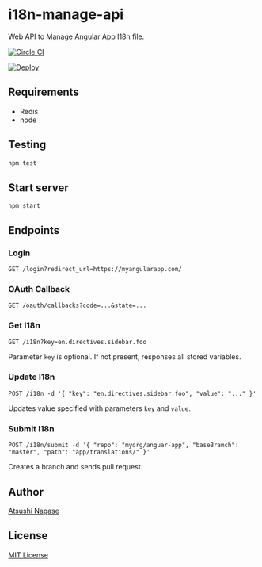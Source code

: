 # i18n-manage-api

Web API to Manage Angular App I18n file.

[![Circle CI](https://circleci.com/gh/kaizenplatform/i18n-manage-api.svg?style=svg&circle-token=dc5fbee552f315f3a96955536b472d6587d71508)](https://circleci.com/gh/kaizenplatform/i18n-manage-api)

[![Deploy](https://www.herokucdn.com/deploy/button.png)](https://heroku.com/deploy)

## Requirements

- Redis
- node

## Testing

```bash
npm test
```

## Start server

```
npm start
```

## Endpoints

### Login

```
GET /login?redirect_url=https://myangularapp.com/
```

### OAuth Callback

```
GET /oauth/callbacks?code=...&state=...
```

### Get I18n

```
GET /i18n?key=en.directives.sidebar.foo
```

Parameter `key` is optional. If not present, responses all stored variables.

### Update I18n

```
POST /i18n -d '{ "key": "en.directives.sidebar.foo", "value": "..." }'
```

Updates value specified with parameters `key` and `value`.

### Submit I18n

```
POST /i18n/submit -d '{ "repo": "myorg/anguar-app", "baseBramch": "master", "path": "app/translations/" }'
```

Creates a branch and sends pull request.

Author
------

[Atsushi Nagase]

License
-------

[MIT License]

[Atsushi Nagase]: http://ngs.io/
[MIT License]: LICENSE
